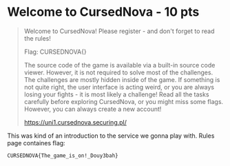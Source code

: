 # Welcome to CursedNova - 10 pts

>Welcome to CursedNova! Please register - and don't forget to read the rules!
>
>Flag: CURSEDNOVA{}
>
>The source code of the game is available via a built-in source code viewer. However, it is not required to solve most of the challenges. The challenges are mostly hidden inside of the game. If something is not quite right, the user interface is acting weird, or you are always losing your fights - it is most likely a challenge! Read all the tasks carefully before exploring CursedNova, or you might miss some flags. However, you can always create a new account!
>
>https://uni1.cursednova.securing.pl/


This was kind of an introduction to the service we gonna play with. Rules page containes flag:

`CURSEDNOVA{The_game_is_on!_Douy3bah}`
